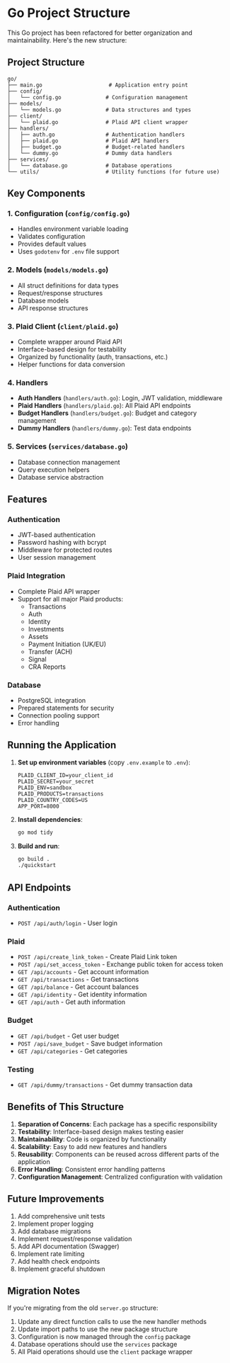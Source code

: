 # Go Project Structure

This Go project has been refactored for better organization and maintainability. Here's the new structure:

## Project Structure

```
go/
├── main.go                     # Application entry point
├── config/
│   └── config.go              # Configuration management
├── models/
│   └── models.go              # Data structures and types
├── client/
│   └── plaid.go               # Plaid API client wrapper
├── handlers/
│   ├── auth.go                # Authentication handlers
│   ├── plaid.go               # Plaid API handlers
│   ├── budget.go              # Budget-related handlers
│   └── dummy.go               # Dummy data handlers
├── services/
│   └── database.go            # Database operations
└── utils/                     # Utility functions (for future use)
```

## Key Components

### 1. Configuration (`config/config.go`)
- Handles environment variable loading
- Validates configuration
- Provides default values
- Uses `godotenv` for `.env` file support

### 2. Models (`models/models.go`)
- All struct definitions for data types
- Request/response structures
- Database models
- API response structures

### 3. Plaid Client (`client/plaid.go`)
- Complete wrapper around Plaid API
- Interface-based design for testability
- Organized by functionality (auth, transactions, etc.)
- Helper functions for data conversion

### 4. Handlers
- **Auth Handlers** (`handlers/auth.go`): Login, JWT validation, middleware
- **Plaid Handlers** (`handlers/plaid.go`): All Plaid API endpoints
- **Budget Handlers** (`handlers/budget.go`): Budget and category management
- **Dummy Handlers** (`handlers/dummy.go`): Test data endpoints

### 5. Services (`services/database.go`)
- Database connection management
- Query execution helpers
- Database service abstraction

## Features

### Authentication
- JWT-based authentication
- Password hashing with bcrypt
- Middleware for protected routes
- User session management

### Plaid Integration
- Complete Plaid API wrapper
- Support for all major Plaid products:
  - Transactions
  - Auth
  - Identity
  - Investments
  - Assets
  - Payment Initiation (UK/EU)
  - Transfer (ACH)
  - Signal
  - CRA Reports

### Database
- PostgreSQL integration
- Prepared statements for security
- Connection pooling support
- Error handling

## Running the Application

1. **Set up environment variables** (copy `.env.example` to `.env`):
   ```
   PLAID_CLIENT_ID=your_client_id
   PLAID_SECRET=your_secret
   PLAID_ENV=sandbox
   PLAID_PRODUCTS=transactions
   PLAID_COUNTRY_CODES=US
   APP_PORT=8000
   ```

2. **Install dependencies**:
   ```bash
   go mod tidy
   ```

3. **Build and run**:
   ```bash
   go build .
   ./quickstart
   ```

## API Endpoints

### Authentication
- `POST /api/auth/login` - User login

### Plaid
- `POST /api/create_link_token` - Create Plaid Link token
- `POST /api/set_access_token` - Exchange public token for access token
- `GET /api/accounts` - Get account information
- `GET /api/transactions` - Get transactions
- `GET /api/balance` - Get account balances
- `GET /api/identity` - Get identity information
- `GET /api/auth` - Get auth information

### Budget
- `GET /api/budget` - Get user budget
- `POST /api/save_budget` - Save budget information
- `GET /api/categories` - Get categories

### Testing
- `GET /api/dummy/transactions` - Get dummy transaction data

## Benefits of This Structure

1. **Separation of Concerns**: Each package has a specific responsibility
2. **Testability**: Interface-based design makes testing easier
3. **Maintainability**: Code is organized by functionality
4. **Scalability**: Easy to add new features and handlers
5. **Reusability**: Components can be reused across different parts of the application
6. **Error Handling**: Consistent error handling patterns
7. **Configuration Management**: Centralized configuration with validation

## Future Improvements

1. Add comprehensive unit tests
2. Implement proper logging
3. Add database migrations
4. Implement request/response validation
5. Add API documentation (Swagger)
6. Implement rate limiting
7. Add health check endpoints
8. Implement graceful shutdown

## Migration Notes

If you're migrating from the old `server.go` structure:

1. Update any direct function calls to use the new handler methods
2. Update import paths to use the new package structure
3. Configuration is now managed through the `config` package
4. Database operations should use the `services` package
5. All Plaid operations should use the `client` package wrapper